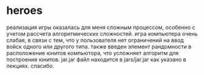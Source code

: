 # heroes
реализация игры оказалась для меня сложным процессом, особенно с учетом рассчета алгоритмических сложностей.
игра компьютера очень слабая, в связи с тем, что у пользователя нет ограничений на ввод войск одного или другого типа.
также введен элемент рандомности в расположение юнитов компьютора, что усложняет алгоритм для построения юнитов.
jar.jar файл находится в jars/jar.jar как указано в лекциях.
спасибо.
